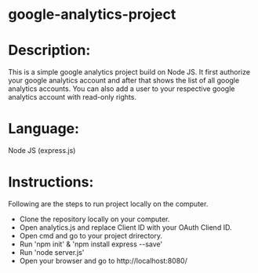 # google-analytics-project

# Description: 
This is a simple google analytics project build on Node JS. It first authorize your google analytics account and after that shows the list of all google analytics accounts. You can also add a user to your respective google analytics account with read-only rights.

# Language: 
Node JS (express.js)

# Instructions:
Following are the steps to run project locally on the computer.
  - Clone the repository locally on your computer.
  - Open analytics.js and replace Client ID with your OAuth Cliend ID.
  - Open cmd and go to your project drirectory.
  - Run 'npm init' & 'npm install express --save'
  - Run 'node server.js' 
  - Open your browser and go to http://localhost:8080/
